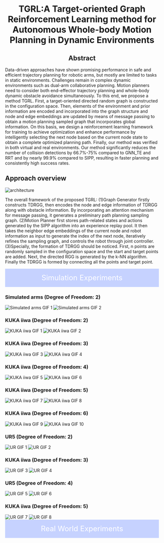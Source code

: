 <link rel="stylesheet" href="styles.css">
<h1 align = "center">
TGRL:A Target-oriented Graph Reinforcement Learning method for Autonomous Whole-body Motion Planning in Dynamic Environments 
</h1>

<h2 align = "center">
Abstract
</h2>

Data-driven approaches have shown promising performance in safe and efficient trajectory planning for robotic arms, but mostly are limited to tasks in static environments. Challenges remain in complex dynamic environments such as dual-arm collaborative planning. Motion planners need to consider both end-effector trajectory planning and whole-body dynamic obstacle avoidance simultaneously. To this end, we propose a method TGRL. First, a target-oriented directed random graph is constructed in the configuration space. Then, elements of the environment and prior information are encoded and incorporated into the graph structure and node and edge embeddings are updated by means of message passing to obtain a motion planning sampled graph that incorporates global information. On this basis, we design a reinforcement learning framework for training to achieve optimization and enhance performance by intelligently selecting the next node based on the current node state to obtain a complete optimized planning path. Finally, our method was verified in both virtual and real environments. Our method significantly reduces the number of collision detections by 66.7%-75% compared to GNN\_TE and RRT and by nearly 99.9% compared to SIPP, resulting in  faster planning and consistently high success rates.

<h2 align = "left">
Approach overview
</h2>

![architecture](imgs/architecture.jpg)

The overall framework of the proposed TGRL: (1)Graph Generator firstly constructs TDRGG, then encodes the node and edge information of TDRGG along with obstacle information. By incorporating an attention mechanism for message passing, it generates a preliminary path planning sampling graph. (2)Motion Planner first stores path-related states and actions generated by the SIPP algorithm into an experience replay pool. It then takes the neighbor edge embeddings of the current node and robot information as input to generate the index of the next node, iteratively refines the sampling graph, and controls the robot through joint controller. (3)Specially, the formation of TDRGG should be noticed. First, n points are randomly sampled in the configuration space and the start and target points are added. Next, the directed RGG is generated by the k-NN algorithm. Finally the TDRGG is formed by connecting all the points and target point.

<div style="background-color: #c6d2ff; height: 60px; line-height: 60px; text-align: center; color: white; font-size: 24px;"> Simulation Experiments </div>

<div class="row-container">
    <div class="gif-section">
        <h3 class="arm-title">Simulated arms (Degree of Freedom: 2)</h3>
        <div class="gif-row">
        <img src="gifs/simple_arm/1.gif" alt="Simulated arms GIF 1" class="single-gif">
        <img src="gifs/simple_arm/2.gif" alt="Simulated arms GIF 2" class="single-gif">
        </div>
    </div>
    <div class="gif-section">
        <h3 class="arm-title">KUKA iiwa (Degree of Freedom: 2)</h3>
        <div class="gif-row">
        <img src="gifs/KUKA/2/1.gif" alt="KUKA iiwa GIF 1" class="single-gif">
        <img src="gifs/KUKA/2/2.gif" alt="KUKA iiwa GIF 2" class="single-gif">
        </div>
    </div>
</div>

<div class="row-container">
    <div class="gif-section">
        <h3 class="arm-title">KUKA iiwa (Degree of Freedom: 3)</h3>
        <div class="gif-row">
        <img src="gifs/KUKA/3/1.gif" alt="KUKA iiwa GIF 3" class="single-gif">
        <img src="gifs/KUKA/3/2.gif" alt="KUKA iiwa GIF 4" class="single-gif">
        </div>
    </div>
    <div class="gif-section">
        <h3 class="arm-title">KUKA iiwa (Degree of Freedom: 4)</h3>
        <div class="gif-row">
        <img src="gifs/KUKA/4/1.gif" alt="KUKA iiwa GIF 5" class="single-gif">
        <img src="gifs/KUKA/4/2.gif" alt="KUKA iiwa GIF 6" class="single-gif">
        </div>
    </div>
</div>

<div class="row-container">
    <div class="gif-section">
        <h3 class="arm-title">KUKA iiwa (Degree of Freedom: 5)</h3>
        <div class="gif-row">
        <img src="gifs/KUKA/5/1.gif" alt="KUKA iiwa GIF 7" class="single-gif">
        <img src="gifs/KUKA/5/2.gif" alt="KUKA iiwa GIF 8" class="single-gif">
        </div>
    </div>
    <div class="gif-section">
        <h3 class="arm-title">KUKA iiwa (Degree of Freedom: 6)</h3>
        <div class="gif-row">
        <img src="gifs/KUKA/6/1.gif" alt="KUKA iiwa GIF 9" class="single-gif">
        <img src="gifs/KUKA/6/2.gif" alt="KUKA iiwa GIF 10" class="single-gif">
        </div>
    </div>
</div>

<div class="row-container">
    <div class="gif-section">
        <h3 class="arm-title">UR5 (Degree of Freedom: 2)</h3>
        <div class="gif-row">
        <img src="gifs/UR/2/1.gif" alt="UR GIF 1" class="single-gif">
        <img src="gifs/UR/2/2.gif" alt="UR GIF 2" class="single-gif">
        </div>
    </div>
    <div class="gif-section">
        <h3 class="arm-title">KUKA iiwa (Degree of Freedom: 3)</h3>
        <div class="gif-row">
        <img src="gifs/UR/3/1.gif" alt="UR GIF 3" class="single-gif">
        <img src="gifs/UR/3/2.gif" alt="UR GIF 4" class="single-gif">
        </div>
    </div>
</div>
<div class="row-container">
    <div class="gif-section">
        <h3 class="arm-title">UR5 (Degree of Freedom: 4)</h3>
        <div class="gif-row">
        <img src="gifs/UR/4/1.gif" alt="UR GIF 5" class="single-gif">
        <img src="gifs/UR/4/2.gif" alt="UR GIF 6" class="single-gif">
        </div>
    </div>
    <div class="gif-section">
        <h3 class="arm-title">KUKA iiwa (Degree of Freedom: 5)</h3>
        <div class="gif-row">
        <img src="gifs/UR/5/1.gif" alt="UR GIF 7" class="single-gif">
        <img src="gifs/UR/5/2.gif" alt="UR GIF 8" class="single-gif">
        </div>
    </div>
</div>

<div style="background-color: #c6d2ff; height: 60px; line-height: 60px; text-align: center; color: white; font-size: 24px;"> Real World Experiments </div>

